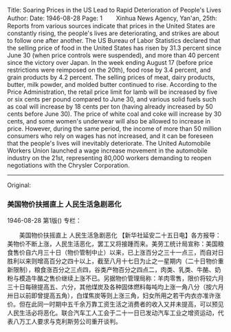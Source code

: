 Title: Soaring Prices in the US Lead to Rapid Deterioration of People's Lives
Author:
Date: 1946-08-28
Page: 1
　　Xinhua News Agency, Yan'an, 25th: Reports from various sources indicate that prices in the United States are constantly rising, the people's lives are deteriorating, and strikes are about to follow one after another. The US Bureau of Labor Statistics declared that the selling price of food in the United States has risen by 31.3 percent since June 30 (when price controls were suspended), and more than 40 percent since the victory over Japan. In the week ending August 17 (before price restrictions were reimposed on the 20th), food rose by 3.4 percent, and grain products by 4.2 percent. The selling prices of meat, dairy products, butter, milk powder, and molded butter continued to rise. According to the Price Administration, the retail price limit for lamb will be increased by five or six cents per pound compared to June 30, and various solid fuels such as coal will increase by 18 cents per ton (having already increased by 50 cents before June 30). The price of white coal and coke will increase by 30 cents, and some women's underwear will also be allowed to increase in price. However, during the same period, the income of more than 50 million consumers who rely on wages has not increased, and it can be foreseen that the people's lives will inevitably deteriorate. The United Automobile Workers Union launched a wage increase movement in the automobile industry on the 21st, representing 80,000 workers demanding to reopen negotiations with the Chrysler Corporation.



<hr /> 

Original: 


### 美国物价扶摇直上  人民生活急剧恶化

1946-08-28
第1版()
专栏：

　　美国物价扶摇直上
    人民生活急剧恶化
    【新华社延安二十五日电】各方报导：美物价不断上涨，人民生活恶化，罢工又将接踵而来。美劳工统计局宣称：美国粮食售价自六月三十日（物价管制中止）以来，已上涨百分之三十一点三，而自对日胜利以来则增高百分之四十以上，截至八月十七日为止之一星期内（二十日物价重新限制），粮食涨百分之三点四，谷类产物百分之四点二，肉类、乳类、牛酪、奶粉与模造牛酪之售价继续上涨不已。另据物价管理局称：羊肉零售，限价将较六月三十日每磅提高五、六分，其他煤炭及各种固体燃料每吨均上涨一角八分（按六月卅日以前即曾提高五角），白煤焦炭等则上涨三角，妇女所用之若干内衣亦准许涨价。但在此同一时期中五千余万靠工资生活之消费者的收入又并未提高，可以预见人民生活必将恶化。联合汽车工人工会于二十一日已发动汽车工业之增资运动，代表八万工人要求与克利斯劳公司重开谈判。
